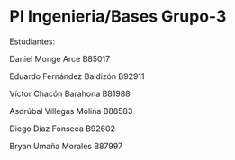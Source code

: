 # PI Ingenieria/Bases Grupo-3

Estudiantes: 
 
Daniel Monge Arce B85017 

Eduardo Fernández Baldizón B92911 

Víctor Chacón Barahona B81988 

Asdrúbal Villegas Molina B88583 

Diego Díaz Fonseca B92602 

Bryan Umaña Morales B87997 